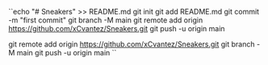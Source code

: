 ``echo "# Sneakers" >> README.md
git init
git add README.md
git commit -m "first commit"
git branch -M main
git remote add origin https://github.com/xCvantez/Sneakers.git
git push -u origin main

git remote add origin https://github.com/xCvantez/Sneakers.git
git branch -M main
git push -u origin main
``